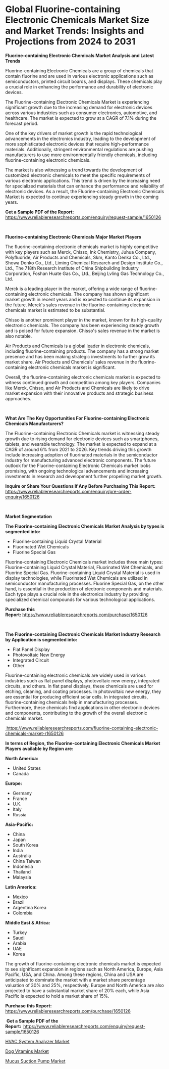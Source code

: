 <p><h1>Global Fluorine-containing Electronic Chemicals Market Size and Market Trends: Insights and Projections from 2024 to 2031</h1></p><p><strong>Fluorine-containing Electronic Chemicals Market Analysis and Latest Trends</strong></p>
<p><p>Fluorine-containing Electronic Chemicals are a group of chemicals that contain fluorine and are used in various electronic applications such as semiconductors, printed circuit boards, and displays. These chemicals play a crucial role in enhancing the performance and durability of electronic devices.</p><p>The Fluorine-containing Electronic Chemicals Market is experiencing significant growth due to the increasing demand for electronic devices across various industries such as consumer electronics, automotive, and healthcare. The market is expected to grow at a CAGR of 7.1% during the forecast period.</p><p>One of the key drivers of market growth is the rapid technological advancements in the electronics industry, leading to the development of more sophisticated electronic devices that require high-performance materials. Additionally, stringent environmental regulations are pushing manufacturers to use more environmentally friendly chemicals, including fluorine-containing electronic chemicals.</p><p>The market is also witnessing a trend towards the development of customized electronic chemicals to meet the specific requirements of various electronic applications. This trend is driven by the increasing need for specialized materials that can enhance the performance and reliability of electronic devices. As a result, the Fluorine-containing Electronic Chemicals Market is expected to continue experiencing steady growth in the coming years.</p></p>
<p><strong>Get a Sample PDF of the Report:&nbsp;</strong> <a href="https://www.reliableresearchreports.com/enquiry/request-sample/1650126">https://www.reliableresearchreports.com/enquiry/request-sample/1650126</a></p>
<p>&nbsp;</p>
<p><strong>Fluorine-containing Electronic Chemicals Major Market Players</strong></p>
<p><p>The fluorine-containing electronic chemicals market is highly competitive with key players such as Merck, Chisso, Ink Chemistry, Juhua Company, Polyfluoride, Air Products and Chemicals, Skm, Kanto Denka Co., Ltd., Showa Denko Co., Ltd., Liming Chemical Research and Design Institute Co., Ltd., The 718th Research Institute of China Shipbuilding Industry Corporation, Foshan Huate Gas Co., Ltd., Beijing Lvling Gas Technology Co., Ltd.</p><p>Merck is a leading player in the market, offering a wide range of fluorine-containing electronic chemicals. The company has shown significant market growth in recent years and is expected to continue its expansion in the future. Merck's sales revenue in the fluorine-containing electronic chemicals market is estimated to be substantial.</p><p>Chisso is another prominent player in the market, known for its high-quality electronic chemicals. The company has been experiencing steady growth and is poised for future expansion. Chisso's sales revenue in the market is also notable.</p><p>Air Products and Chemicals is a global leader in electronic chemicals, including fluorine-containing products. The company has a strong market presence and has been making strategic investments to further grow its market share. Air Products and Chemicals' sales revenue in the fluorine-containing electronic chemicals market is significant.</p><p>Overall, the fluorine-containing electronic chemicals market is expected to witness continued growth and competition among key players. Companies like Merck, Chisso, and Air Products and Chemicals are likely to drive market expansion with their innovative products and strategic business approaches.</p></p>
<p>&nbsp;</p>
<p><strong>What Are The Key Opportunities For Fluorine-containing Electronic Chemicals Manufacturers?</strong></p>
<p><p>The Fluorine-containing Electronic Chemicals market is witnessing steady growth due to rising demand for electronic devices such as smartphones, tablets, and wearable technology. The market is expected to expand at a CAGR of around 6% from 2021 to 2026. Key trends driving this growth include increasing adoption of fluorinated materials in the semiconductor industry for manufacturing advanced electronic components. The future outlook for the Fluorine-containing Electronic Chemicals market looks promising, with ongoing technological advancements and increasing investments in research and development further propelling market growth.</p></p>
<p><strong>Inquire or Share Your Questions If Any Before Purchasing This Report:</strong> <a href="https://www.reliableresearchreports.com/enquiry/pre-order-enquiry/1650126">https://www.reliableresearchreports.com/enquiry/pre-order-enquiry/1650126</a></p>
<p>&nbsp;</p>
<p><strong>Market Segmentation</strong></p>
<p><strong>The Fluorine-containing Electronic Chemicals Market Analysis by types is segmented into:</strong></p>
<p><ul><li>Fluorine-containing Liquid Crystal Material</li><li>Fluorinated Wet Chemicals</li><li>Fluorine Special Gas</li></ul></p>
<p><p>Fluorine-containing Electronic Chemicals market includes three main types: Fluorine-containing Liquid Crystal Material, Fluorinated Wet Chemicals, and Fluorine Special Gas. Fluorine-containing Liquid Crystal Material is used in display technologies, while Fluorinated Wet Chemicals are utilized in semiconductor manufacturing processes. Fluorine Special Gas, on the other hand, is essential in the production of electronic components and materials. Each type plays a crucial role in the electronics industry by providing specialized chemical compounds for various technological applications.</p></p>
<p><strong>Purchase this Report:&nbsp;</strong><a href="https://www.reliableresearchreports.com/purchase/1650126">https://www.reliableresearchreports.com/purchase/1650126</a></p>
<p>&nbsp;</p>
<p><strong>The Fluorine-containing Electronic Chemicals Market Industry Research by Application is segmented into:</strong></p>
<p><ul><li>Flat Panel Display</li><li>Photovoltaic New Energy</li><li>Integrated Circuit</li><li>Other</li></ul></p>
<p><p>Fluorine-containing electronic chemicals are widely used in various industries such as flat panel displays, photovoltaic new energy, integrated circuits, and others. In flat panel displays, these chemicals are used for etching, cleaning, and coating processes. In photovoltaic new energy, they are essential for producing efficient solar cells. In integrated circuits, fluorine-containing chemicals help in manufacturing processes. Furthermore, these chemicals find applications in other electronic devices and components, contributing to the growth of the overall electronic chemicals market.</p></p>
<p><a href="https://www.reliableresearchreports.com/fluorine-containing-electronic-chemicals-market-r1650126">&nbsp;https://www.reliableresearchreports.com/fluorine-containing-electronic-chemicals-market-r1650126</a></p>
<p><strong>In terms of Region, the Fluorine-containing Electronic Chemicals Market Players available by Region are:</strong></p>
<p>
    <p> <strong> North America: </strong>
        <ul>
            <li>United States</li>
            <li>Canada</li>
        </ul>
        </p> 
    <p> <strong> Europe: </strong>
        <ul>
            <li>Germany</li>
            <li>France</li>
            <li>U.K.</li>
            <li>Italy</li>
            <li>Russia</li>
        </ul>
        </p> 
    <p> <strong> Asia-Pacific: </strong>
        <ul>
            <li>China</li>
            <li>Japan</li>
            <li>South Korea</li>
            <li>India</li>
            <li>Australia</li>
            <li>China Taiwan</li>
            <li>Indonesia</li>
            <li>Thailand</li>
            <li>Malaysia</li>
        </ul>
        </p> 
    <p> <strong> Latin America: </strong>
        <ul>
            <li>Mexico</li>
            <li>Brazil</li>
            <li>Argentina Korea</li>
            <li>Colombia</li>
        </ul>
        </p> 
    <p> <strong> Middle East & Africa: </strong>
        <ul>
            <li>Turkey</li>
            <li>Saudi</li>
            <li>Arabia</li>
            <li>UAE</li>
            <li>Korea</li>
        </ul>
    </p>
    </p>
<p><p>The growth of fluorine-containing electronic chemicals market is expected to see significant expansion in regions such as North America, Europe, Asia Pacific, USA, and China. Among these regions, China and USA are anticipated to dominate the market with a market share percentage valuation of 30% and 25%, respectively. Europe and North America are also projected to have a substantial market share of 20% each, while Asia Pacific is expected to hold a market share of 15%.</p></p>
<p><strong>Purchase this Report: </strong><a href="https://www.reliableresearchreports.com/purchase/1650126">https://www.reliableresearchreports.com/purchase/1650126</a></p>
<p>&nbsp;<strong>Get a Sample PDF of the Report:&nbsp;&nbsp;</strong><a href="https://www.reliableresearchreports.com/enquiry/request-sample/1650126">https://www.reliableresearchreports.com/enquiry/request-sample/1650126</a></p>
<p><strong></strong></p>
<p><p><a href="https://www.linkedin.com/pulse/hvac-system-analyzer-market-report-reveals-latest-trends-gjm9f">HVAC System Analyzer Market</a></p><p><a href="https://issuu.com/reportprime-2/docs/dog-vitamins-market-size-2030.pptx">Dog Vitamins Market</a></p><p><a href="https://www.linkedin.com/pulse/mucus-suction-pump-market-exploring-share-trends-future-growth-ukste">Mucus Suction Pump Market</a></p></p>